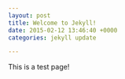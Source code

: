 ```yaml
---
layout: post
title: Welcome to Jekyll!
date: 2015-02-12 13:46:40 +0000
categories: jekyll update

---
```

This is a test page!